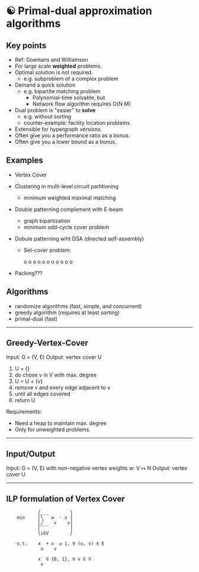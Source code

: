 # ☯ Primal-dual approximation algorithms

## Key points

- Ref: Goemans and Williamson
- For large scale **weighted** problems.
- Optimal solution is not required.
  - e.g. subproblem of a complex problem
- Demand a quick solution
  - e.g. bipartite matching problem
    - Polynomial-time solvable, but 
    - Network flow algorithm requires O(N⋅M) 
- Dual problem is "easier" to **solve** 
  - e.g. without sorting
  - counter-example: facility location problems
- Extensible for hypergraph versions.
- Often give you a performance ratio as a bonus.
- Often give you a lower bound as a bonus.

## Examples

- Vertex Cover

- Clustering in multi-level circuit partitioning
    - minimum weighted maximal matching

- Double patterning complement with E-beam
    - graph bipartization
    - minimum odd-cycle cover problem

- Dobule patterning wiht DSA (directed self-assembly)
    - Set-cover problem:

       o     o o    o     o
       o     o o    o       o
                    o

- Packing???

## Algorithms

- randomize algorithms (fast, simple, and concurrent)
- greedy algorithm (requires at least sorting)
- primal-dual (fast)

---

## Greedy-Vertex-Cover

Input: G = (V, E)
Output: vertex cover U
1. U = {}
2. do chose v in V with max. degree
3.   U = U + {v}
4.   remove v and every edge adjacent to v
5. until all edges covered
6. return U

Requirements:
- Need a heap to maintain max. degree
- Only for unweighted problems.

---

## Input/Output

Input: G = (V, E) with non-negative vertex weights w: V ↦ N
Output: vertex cover U

---

## ILP formulation of Vertex Cover

```
            ⎛___        ⎞
    min     ⎜╲   w  ⋅ x ⎟
            ⎜╱    v    v⎟
            ⎜‾‾‾        ⎟
            ⎝i∈V        ⎠
                     
    s.t.    x  + x  ≥ 1, ∀ (u, v) ∈ E      
             u    v          

            x  ∈ {0, 1}, ∀ v ∈ V      
             v 
```



